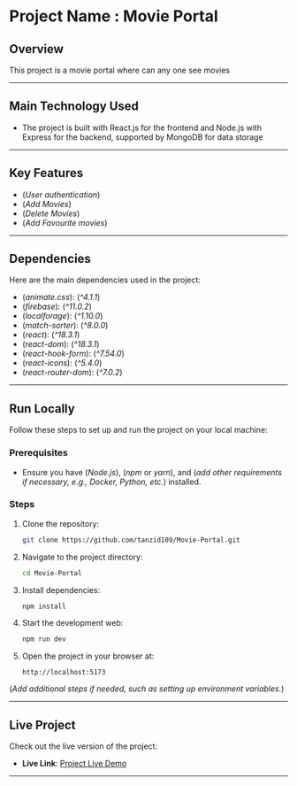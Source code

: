 # Project Name : Movie Portal


## Overview
This project is a movie portal where can any one see movies

---

## Main Technology Used
- The project is built with React.js for the frontend and Node.js with Express for the backend, supported by MongoDB for data storage

---

## Key Features
- (*User authentication*)  
- (*Add Movies*)  
- (*Delete Movies*)  
- (*Add Favourite movies*)  

---

## Dependencies
Here are the main dependencies used in the project:  
- (*animate.css*): (*^4.1.1*)  
- (*firebase*): (*^11.0.2*)  
- (*localforage*): (*^1.10.0*)  
- (*match-sorter*): (*^8.0.0*)  
- (*react*): (*^18.3.1*)  
- (*react-dom*): (*^18.3.1*)  
- (*react-hook-form*): (*^7.54.0*)  
- (*react-icons*): (*^5.4.0*)  
- (*react-router-dom*): (*^7.0.2*)  

---

## Run Locally
Follow these steps to set up and run the project on your local machine:  

### Prerequisites
- Ensure you have (*Node.js*), (*npm* or *yarn*), and (*add other requirements if necessary, e.g., Docker, Python, etc.*) installed.

### Steps
1. Clone the repository:  
   ```bash
   git clone https://github.com/tanzid109/Movie-Portal.git
   ```
2. Navigate to the project directory:  
   ```bash
   cd Movie-Portal
   ```
3. Install dependencies:  
   ```bash
   npm install
   ```
4. Start the development web:  
   ```bash
   npm run dev
   ```
5. Open the project in your browser at:  
   ```
   http://localhost:5173
   ```

(*Add additional steps if needed, such as setting up environment variables.*)  

---

## Live Project
Check out the live version of the project:  
- **Live Link**: [Project Live Demo](https://movie-portal-a7883.web.app/)  

---


